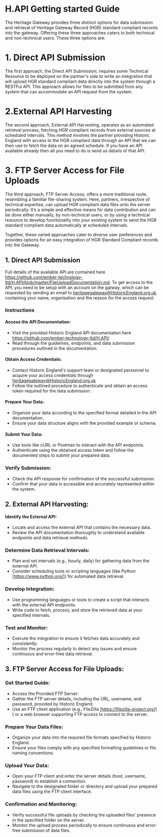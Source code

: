 # H.API Getting started Guide

The Heritage Gateway provides three distinct options for data submission and retrieval of Heritage Gateway Record (HGR) standard compliant records into the gateway. Offering these three approaches caters to both technical and non-technical users. These three options are:

# 1. Direct API Submission

The first approach, the Direct API Submission, requires some Technical Resource to be deployed on the partner's side to write an integration that will upload HGR standard compliant data directly into the system through a RESTFul API. This approach allows for files to be submitted from any system that can accommodate an API request from the system. 

# 2.External API Harvesting

The second approach, External API Harvesting, operates as an automated retrieval process, fetching HGR compliant records from external sources at scheduled intervals. This method involves the partner providing Historic England with access to the HGR compliant data through an API that we can then use to fetch the data on an agreed schedule. If you have an API available already then all you need to do is send us details of that API. 

# 3. FTP Server Access for File Uploads

The third approach, FTP Server Access, offers a more traditional route, resembling a familiar file-sharing system. Here, partners, irrespective of technical expertise, can upload HGR compliant data files onto the server periodically. It’s a simple and effective means for data contribution and can be done either manually, by non-technical users, or by using a technical resource to develop functionality into your existing system to send the HGR standard compliant data automatically at scheduled intervals. 

Together, these varied approaches cater to diverse user preferences and provides options for an easy integration of HGR Standard Compliant records into the Gateway. 

## 1. Direct API Submission

Full details of the available API are contained here https://github.com/ember-technology-ltd/H.API/blob/master/FileUploadDocumentation.md.  To get access to the API, you need to be setup with an account on the gatway, which can be requested by sending an email to heritagegateway@HistoricEngland.org.uk containing your name, organisation and the reason for the access request. 

### Instructions 

#### Access the API Documentation:
+	Visit the provided Historic England API documentation here https://github.com/ember-technology-ltd/H.API/.
+	Read through the guidelines, endpoints, and data submission procedures outlined in the documentation.

#### Obtain Access Credentials:
+	Contact Historic England's support team or designated personnel to acquire your access credentials through heritagegateway@HistoricEngland.org.uk 
+	Follow the outlined procedure to authenticate and obtain an access token required for the data submission.

#### Prepare Your Data:
+	Organize your data according to the specified format detailed in the API documentation.
+	Ensure your data structure aligns with the provided example or schema.

#### Submit Your Data:
+	Use tools like cURL or Postman to interact with the API endpoints.
+	Authenticate using the obtained access token and follow the documented steps to submit your prepared data.

### Verify Submission:
+	Check the API response for confirmation of the successful submission.
+	Confirm that your data is accessible and accurately represented within the system.

## 2. External API Harvesting:

#### Identify the External API:
+	Locate and access the external API that contains the necessary data.
+	Review the API documentation thoroughly to understand available endpoints and data retrieval methods.

### Determine Data Retrieval Intervals:
+ Plan and set intervals (e.g., hourly, daily) for gathering data from the external API.
+ Consider scheduling tools or scripting languages (like Python [https://www.python.org/]) for automated data retrieval.

### Develop Integration:
+	Use programming languages or tools to create a script that interacts with the external API endpoints.
+	Write code to fetch, process, and store the retrieved data at your specified intervals.

### Test and Monitor:
+	Execute the integration to ensure it fetches data accurately and consistently.
+	Monitor the process regularly to detect any issues and ensure continuous and error-free data retrieval.

## 3. FTP Server Access for File Uploads:

### Get Started Guide:
+	Access the Provided FTP Server:
+	Gather the FTP server details, including the URL, username, and password, provided by Historic England.
+	Use an FTP client application (e.g., FileZilla [https://filezilla-project.org/] ) or a web browser supporting FTP access to connect to the server.

### Prepare Your Data Files:
+	Organize your data into the required file formats specified by Historic England.
+	Ensure your files comply with any specified formatting guidelines or file naming conventions.

### Upload Your Data:
+	Open your FTP client and enter the server details (host, username, password) to establish a connection.
+	Navigate to the designated folder or directory and upload your prepared data files using the FTP client interface.

### Confirmation and Monitoring:
+	Verify successful file uploads by checking the uploaded files' presence in the specified folder on the server.
+	Monitor the upload process periodically to ensure continuous and error-free submission of data files.

